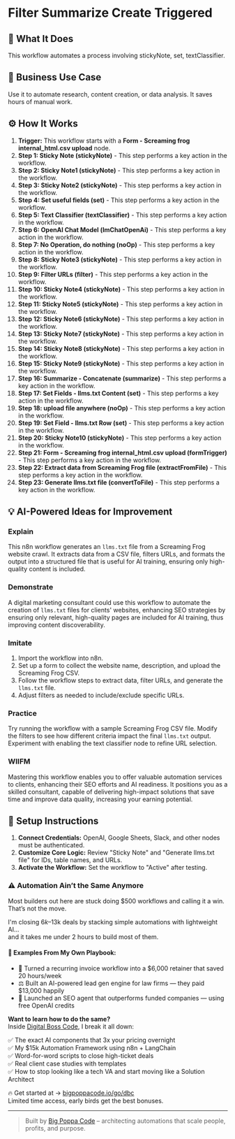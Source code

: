 # Filter Summarize Create Triggered

## 🚀 What It Does
This workflow automates a process involving stickyNote, set, textClassifier.

## 💼 Business Use Case
Use it to automate research, content creation, or data analysis. It saves hours of manual work.

## ⚙️ How It Works
1.  **Trigger:** This workflow starts with a **Form - Screaming frog internal_html.csv upload** node.
2. **Step 1: Sticky Note (stickyNote)** - This step performs a key action in the workflow.
3. **Step 2: Sticky Note1 (stickyNote)** - This step performs a key action in the workflow.
4. **Step 3: Sticky Note2 (stickyNote)** - This step performs a key action in the workflow.
5. **Step 4: Set useful fields (set)** - This step performs a key action in the workflow.
6. **Step 5: Text Classifier (textClassifier)** - This step performs a key action in the workflow.
7. **Step 6: OpenAI Chat Model (lmChatOpenAi)** - This step performs a key action in the workflow.
8. **Step 7: No Operation, do nothing (noOp)** - This step performs a key action in the workflow.
9. **Step 8: Sticky Note3 (stickyNote)** - This step performs a key action in the workflow.
10. **Step 9: Filter URLs (filter)** - This step performs a key action in the workflow.
11. **Step 10: Sticky Note4 (stickyNote)** - This step performs a key action in the workflow.
12. **Step 11: Sticky Note5 (stickyNote)** - This step performs a key action in the workflow.
13. **Step 12: Sticky Note6 (stickyNote)** - This step performs a key action in the workflow.
14. **Step 13: Sticky Note7 (stickyNote)** - This step performs a key action in the workflow.
15. **Step 14: Sticky Note8 (stickyNote)** - This step performs a key action in the workflow.
16. **Step 15: Sticky Note9 (stickyNote)** - This step performs a key action in the workflow.
17. **Step 16: Summarize - Concatenate (summarize)** - This step performs a key action in the workflow.
18. **Step 17: Set Fields - llms.txt Content (set)** - This step performs a key action in the workflow.
19. **Step 18: upload file anywhere (noOp)** - This step performs a key action in the workflow.
20. **Step 19: Set Field - llms.txt Row (set)** - This step performs a key action in the workflow.
21. **Step 20: Sticky Note10 (stickyNote)** - This step performs a key action in the workflow.
22. **Step 21: Form - Screaming frog internal_html.csv upload (formTrigger)** - This step performs a key action in the workflow.
23. **Step 22: Extract data from Screaming Frog file (extractFromFile)** - This step performs a key action in the workflow.
24. **Step 23: Generate llms.txt file (convertToFile)** - This step performs a key action in the workflow.

## 💡 AI-Powered Ideas for Improvement
### Explain
This n8n workflow generates an `llms.txt` file from a Screaming Frog website crawl. It extracts data from a CSV file, filters URLs, and formats the output into a structured file that is useful for AI training, ensuring only high-quality content is included.

### Demonstrate
A digital marketing consultant could use this workflow to automate the creation of `llms.txt` files for clients' websites, enhancing SEO strategies by ensuring only relevant, high-quality pages are included for AI training, thus improving content discoverability.

### Imitate
1. Import the workflow into n8n.
2. Set up a form to collect the website name, description, and upload the Screaming Frog CSV.
3. Follow the workflow steps to extract data, filter URLs, and generate the `llms.txt` file.
4. Adjust filters as needed to include/exclude specific URLs.

### Practice
Try running the workflow with a sample Screaming Frog CSV file. Modify the filters to see how different criteria impact the final `llms.txt` output. Experiment with enabling the text classifier node to refine URL selection.

### WIIFM
Mastering this workflow enables you to offer valuable automation services to clients, enhancing their SEO efforts and AI readiness. It positions you as a skilled consultant, capable of delivering high-impact solutions that save time and improve data quality, increasing your earning potential.

## 🔧 Setup Instructions
1. **Connect Credentials:** OpenAI, Google Sheets, Slack, and other nodes must be authenticated.
2. **Customize Core Logic:** Review "Sticky Note" and "Generate llms.txt file" for IDs, table names, and URLs.
3. **Activate the Workflow:** Set the workflow to "Active" after testing.

### ⚠️ Automation Ain’t the Same Anymore

Most builders out here are stuck doing $500 workflows and calling it a win.  
That’s not the move.  

I'm closing $6k–$13k deals by stacking simple automations with lightweight AI...  
and it takes me under 2 hours to build most of them.

#### 🧠 Examples From My Own Playbook:
- 🔁 Turned a recurring invoice workflow into a $6,000 retainer that saved 20 hours/week  
- ⚖️ Built an AI-powered lead gen engine for law firms — they paid $13,000 happily  
- 🚀 Launched an SEO agent that outperforms funded companies — using free OpenAI credits  

**Want to learn how to do the same?**  
Inside [Digital Boss Code](https://bigpoppacode.io/go/dbc), I break it all down:

✅ The exact AI components that 3x your pricing overnight  
✅ My $15k Automation Framework using n8n + LangChain  
✅ Word-for-word scripts to close high-ticket deals  
✅ Real client case studies with templates  
✅ How to stop looking like a tech VA and start moving like a Solution Architect  

🔥 Get started at → [bigpoppacode.io/go/dbc](https://bigpoppacode.io/go/dbc)  
Limited time access, early birds get the best bonuses.

---
> Built by [Big Poppa Code](https://bigpoppacode.io) – architecting automations that scale people, profits, and purpose.
